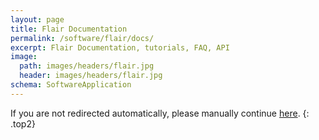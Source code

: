 ```yaml
---
layout: page
title: Flair Documentation
permalink: /software/flair/docs/
excerpt: Flair Documentation, tutorials, FAQ, API
image:
  path: images/headers/flair.jpg
  header: images/headers/flair.jpg
schema: SoftwareApplication
---
```


<script>window.location.href = "https://www.notion.so/artineering/Flair-User-Manual-66f3a1f2dd8a4d3f91c8f2a0a11e8f55"</script>
If you are not redirected automatically, please manually continue [here](https://www.notion.so/artineering/Flair-User-Manual-66f3a1f2dd8a4d3f91c8f2a0a11e8f55).
{: .top2}
